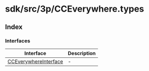 # sdk/src/3p/CCEverywhere.types

## Index

### Interfaces

| Interface | Description |
| ------ | ------ |
| [CCEverywhereInterface](interfaces/cc-everywhere-interface.md) | - |
